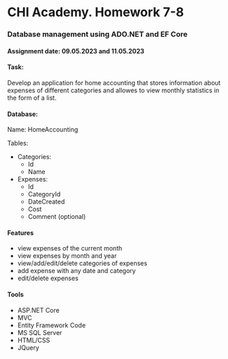 # CHI Academy. Homework 7-8

### Database management using ADO.NET and EF Core

#### Assignment date: 09.05.2023 and 11.05.2023

#### Task:

Develop an application for home accounting that stores information about expenses of different categories and allowes to view monthly statistics in the form of a list.

#### Database:

Name: HomeAccounting

Tables:
- Categories: 
    - Id
    - Name
- Expenses:
    - Id
    - CategoryId
    - DateCreated
    - Cost
    - Comment (optional)

#### Features

- view expenses of the current month
- view expenses by month and year
- view/add/edit/delete categories of expenses
- add expense with any date and category 
- edit/delete expenses

#### Tools

- ASP.NET Core
- MVC
- Entity Framework Code
- MS SQL Server
- HTML/CSS
- JQuery
